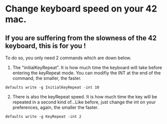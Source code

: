 # Change keyboard speed on your 42 mac.

## If you are suffering from the slowness of the 42 keyboard, this is for you !

To do so, you only need 2 commands which are down below.

1. The "initialKeyRepeat". It is how much time the keyboard will take before entering the keyRepeat mode. You can modifiy the INT at the end of the command, the smaller, the faster.
```
defaults write -g InitialKeyRepeat -int 10
```

2. There is also the keyRepeat speed. It is how much time the key will be repeated in a second kind of...Like before, just change the int on your preferences, again, the smaller the faster.
```
defaults write -g KeyRepeat -int 2
```
